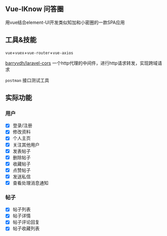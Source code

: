## Vue-IKnow 问答圈
用vue结合element-UI开发类似知加和小密圈的一款SPA应用

## 工具&技能

`vue`+`vuex`+`vue-router`+`vue-axios`

[barryvdh/laravel-cors](https://github.com/barryvdh/laravel-cors) 一个http代理的中间件，进行http请求转发，实现跨域请求

`postman` 接口测试工具

## 实际功能

### 用户
- [x] 登录/注册
- [x] 修改资料
- [x] 个人主页
- [x] 关注其他用户
- [x] 发表帖子
- [x] 删除帖子
- [x] 收藏帖子
- [x] 点赞帖子
- [x] 发送私信
- [x] 查看处理消息通知

### 帖子
- [x] 帖子列表
- [x] 帖子详情
- [x] 帖子评论回复
- [x] 帖子收藏列表
